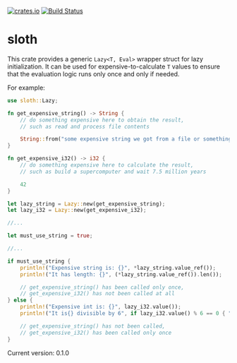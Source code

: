 [![crates.io](http://meritbadge.herokuapp.com/sloth)](https://crates.io/crates/sloth)
[![Build Status](https://travis-ci.org/terrapass/rs-sloth.svg?branch=master)](https://travis-ci.org/terrapass/rs-sloth)

# sloth

This crate provides a generic `Lazy<T, Eval>` wrapper struct for lazy initialization.
It can be used for expensive-to-calculate `T` values to ensure that the evaluation logic runs
only once and only if needed.

For example:
```rust
use sloth::Lazy;

fn get_expensive_string() -> String {
    // do something expensive here to obtain the result,
    // such as read and process file contents

    String::from("some expensive string we got from a file or something")
}

fn get_expensive_i32() -> i32 {
    // do something expensive here to calculate the result,
    // such as build a supercomputer and wait 7.5 million years

    42
}

let lazy_string = Lazy::new(get_expensive_string);
let lazy_i32 = Lazy::new(get_expensive_i32);

//...

let must_use_string = true;

//...

if must_use_string {
    println!("Expensive string is: {}", *lazy_string.value_ref());
    println!("It has length: {}", (*lazy_string.value_ref()).len());

    // get_expensive_string() has been called only once,
    // get_expensive_i32() has not been called at all
} else {
    println!("Expensive int is: {}", lazy_i32.value());
    println!("It is{} divisible by 6", if lazy_i32.value() % 6 == 0 { "" } else { " not" });

    // get_expensive_string() has not been called,
    // get_expensive_i32() has been called only once
}

```

Current version: 0.1.0
